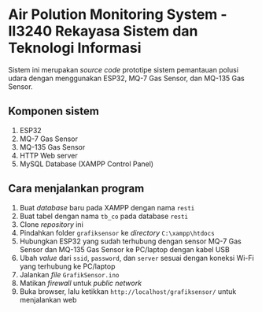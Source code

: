 # Air Polution Monitoring System - II3240 Rekayasa Sistem dan Teknologi Informasi
Sistem ini merupakan *source code* prototipe sistem pemantauan polusi udara dengan menggunakan ESP32, MQ-7 Gas Sensor, dan MQ-135 Gas Sensor.
## Komponen sistem
1. ESP32
2. MQ-7 Gas Sensor
3. MQ-135 Gas Sensor
4. HTTP Web server
5. MySQL Database (XAMPP Control Panel)
## Cara menjalankan program
1. Buat *database* baru pada XAMPP dengan nama `resti`
2. Buat tabel dengan nama `tb_co` pada database `resti`
3. Clone *repository* ini
4. Pindahkan folder `grafiksensor` ke *directory* `C:\xampp\htdocs`
5. Hubungkan ESP32 yang sudah terhubung dengan sensor MQ-7 Gas Sensor dan MQ-135 Gas Sensor ke PC/laptop dengan kabel USB
6. Ubah *value* dari `ssid`, `password`, dan `server` sesuai dengan koneksi Wi-Fi yang terhubung ke PC/laptop
7. Jalankan *file* `GrafikSensor.ino`
8. Matikan *firewall* untuk *public network*
9. Buka browser, lalu ketikkan `http://localhost/grafiksensor/` untuk menjalankan web
